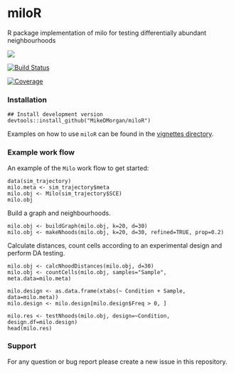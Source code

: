 # miloR
R package implementation of milo for testing differentially abundant neighbourhoods

![](./milo_schematic.png|width=100px)


[![Build Status](https://travis-ci.com/MikeDMorgan/miloR.svg?branch=master)](https://travis-ci.com/MikeDMorgan/miloR)

[![Coverage](https://codecov.io/gh/MikeDMorgan/miloR/branch/master/graph/badge.svg)](https://codecov.io/gh/MikeDMorgan/miloR)


### Installation

```
## Install development version
devtools::install_github("MikeDMorgan/miloR") 
```

Examples on how to use `miloR` can be found in the [vignettes directory](https://github.com/MikeDMorgan/miloR/tree/master/vignettes).

### Example work flow
An example of the `Milo` work flow to get started:

```{r}
data(sim_trajectory)
milo.meta <- sim_trajectory$meta
milo.obj <- Milo(sim_trajectory$SCE)
milo.obj
```

Build a graph and neighbourhoods.

```{r}
milo.obj <- buildGraph(milo.obj, k=20, d=30)
milo.obj <- makeNhoods(milo.obj, k=20, d=30, refined=TRUE, prop=0.2)
```

Calculate distances, count cells according to an experimental design and perform DA testing.

```{r}
milo.obj <- calcNhoodDistances(milo.obj, d=30)
milo.obj <- countCells(milo.obj, samples="Sample", meta.data=milo.meta)

milo.design <- as.data.frame(xtabs(~ Condition + Sample, data=milo.meta))
milo.design <- milo.design[milo.design$Freq > 0, ]

milo.res <- testNhoods(milo.obj, design=~Condition, design.df=milo.design)
head(milo.res)
```

### Support

For any question or bug report please create a new issue in this repository.






